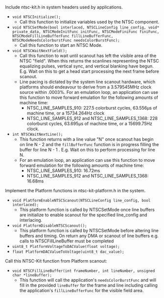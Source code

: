 Include ntsc-kit.h in system headers used by applications.

* `void NTSCInitialize();`
  * Call this function to initialize variables used by the NTSC component.
* `void NTSCSetMode(bool interlaced, NTSCLineConfig line_config, void* private_data, NTSCModeInitFunc initFunc, NTSCModeFiniFunc finiFunc, NTSCModeFillLineBufferFunc fillLineBufferFunc, NTSCModeNeedsColorburstFunc needsColorBurstFunc);`
  * Call this function to start an NTSC Mode.
* `void NTSCWaitNextField();`
  * Call this function to wait until scanout has left the visible area of the NTSC "field".  When this returns the scanlines representing the NTSC equalizing pulses, vertical sync, and vertical blanking have begun.  E.g. Wait on this to get a head start processing the next frame before scanout.
  * Line pacing is dictated by the system line scanout hardware, which platforms should endeavour to derive from a 3.579545MHz clock source within .0003%.  For an emulation loop, an application can use this function to move forward emulation for the following amounts of machine time:
    * NTSC_LINE_SAMPLES_910: 227.5 colorburst cycles, 63.556µs of machine time, or a 15734.264Hz clock
    * NTSC_LINE_SAMPLES_912 and NTSC_LINE_SAMPLES_1368: 228 colorburst cycles, 63.695µs of machine time, or a 15699.75Hz clock.
* `int NTSCWaitNextLine();`
  * This function returns with a line value "N" once scanout has begin on line N - 2 and the `fillBufferFunc` function is in progress filling the buffer for line N - 1 .  E.g. Wait on this to perform processing for line N.
  * For an emulation loop, an application can use this function to move forward emulation for the following amounts of machine time:
    * NTSC_LINE_SAMPLES_910: 16.72ms
    * NTSC_LINE_SAMPLES_912 and NTSC_LINE_SAMPLES_1368: 16.68ms



Implement the Platform functions in ntsc-kit-platform.h in the system.

* `void PlatformEnableNTSCScanout(NTSCLineConfig line_config, bool interlaced);`
  * This platform function is called by NTSCSetMode once line buffers are initialize to enable scanout for the specified line_config and interlacing.
* `void PlatformDisableNTSCScanout();`
  * This platform function is called by NTSCSetMode before altering line buffers and timing.  On return any DMA or scanout of line buffers e.g. calls to NTSCFillLineBuffer must be completed
* `uint8_t PlatformVoltageToDACValue(float voltage);`
* `float PlatformDACValueToVoltage(uint8_t dac_value);` 



Call this NTSC-Kit function from Platform scanout:

* `void NTSCFillLineBuffer(int frameNumber, int lineNumber, unsigned char *lineBuffer);`
  * This function will call the application's `needsColorBurstFunc` and will fill in the provided `lineBuffer` for the frame and line including calling the application's  `fillLineBufferFunc` for the visible field area.

